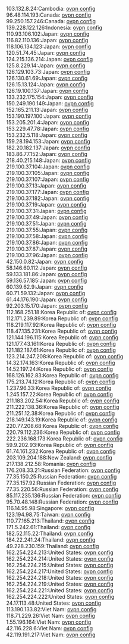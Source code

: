 103.132.8.24:Cambodia: [ovpn config](vpn/103_132_8_24.ovpn)  
96.48.114.193:Canada: [ovpn config](vpn/96_48_114_193.ovpn)  
99.250.157.246:Canada: [ovpn config](vpn/99_250_157_246.ovpn)  
139.228.122.126:Indonesia: [ovpn config](vpn/139_228_122_126.ovpn)  
110.93.106.102:Japan: [ovpn config](vpn/110_93_106_102.ovpn)  
116.82.110.136:Japan: [ovpn config](vpn/116_82_110_136.ovpn)  
118.106.134.123:Japan: [ovpn config](vpn/118_106_134_123.ovpn)  
120.51.74.45:Japan: [ovpn config](vpn/120_51_74_45.ovpn)  
124.215.136.214:Japan: [ovpn config](vpn/124_215_136_214.ovpn)  
125.8.229.14:Japan: [ovpn config](vpn/125_8_229_14.ovpn)  
126.129.103.73:Japan: [ovpn config](vpn/126_129_103_73.ovpn)  
126.130.61.69:Japan: [ovpn config](vpn/126_130_61_69.ovpn)  
126.15.13.124:Japan: [ovpn config](vpn/126_15_13_124.ovpn)  
126.19.100.137:Japan: [ovpn config](vpn/126_19_100_137.ovpn)  
133.232.175.154:Japan: [ovpn config](vpn/133_232_175_154.ovpn)  
150.249.190.149:Japan: [ovpn config](vpn/150_249_190_149.ovpn)  
152.165.211.13:Japan: [ovpn config](vpn/152_165_211_13.ovpn)  
153.190.197.100:Japan: [ovpn config](vpn/153_190_197_100.ovpn)  
153.205.201.4:Japan: [ovpn config](vpn/153_205_201_4.ovpn)  
153.229.47.78:Japan: [ovpn config](vpn/153_229_47_78.ovpn)  
153.232.5.118:Japan: [ovpn config](vpn/153_232_5_118.ovpn)  
159.28.194.153:Japan: [ovpn config](vpn/159_28_194_153.ovpn)  
182.20.182.137:Japan: [ovpn config](vpn/182_20_182_137.ovpn)  
183.86.77.152:Japan: [ovpn config](vpn/183_86_77_152.ovpn)  
218.40.215.148:Japan: [ovpn config](vpn/218_40_215_148.ovpn)  
219.100.37.104:Japan: [ovpn config](vpn/219_100_37_104.ovpn)  
219.100.37.105:Japan: [ovpn config](vpn/219_100_37_105.ovpn)  
219.100.37.107:Japan: [ovpn config](vpn/219_100_37_107.ovpn)  
219.100.37.13:Japan: [ovpn config](vpn/219_100_37_13.ovpn)  
219.100.37.177:Japan: [ovpn config](vpn/219_100_37_177.ovpn)  
219.100.37.182:Japan: [ovpn config](vpn/219_100_37_182.ovpn)  
219.100.37.19:Japan: [ovpn config](vpn/219_100_37_19.ovpn)  
219.100.37.31:Japan: [ovpn config](vpn/219_100_37_31.ovpn)  
219.100.37.49:Japan: [ovpn config](vpn/219_100_37_49.ovpn)  
219.100.37.51:Japan: [ovpn config](vpn/219_100_37_51.ovpn)  
219.100.37.55:Japan: [ovpn config](vpn/219_100_37_55.ovpn)  
219.100.37.58:Japan: [ovpn config](vpn/219_100_37_58.ovpn)  
219.100.37.86:Japan: [ovpn config](vpn/219_100_37_86.ovpn)  
219.100.37.87:Japan: [ovpn config](vpn/219_100_37_87.ovpn)  
219.100.37.96:Japan: [ovpn config](vpn/219_100_37_96.ovpn)  
42.150.0.82:Japan: [ovpn config](vpn/42_150_0_82.ovpn)  
58.146.60.112:Japan: [ovpn config](vpn/58_146_60_112.ovpn)  
59.133.181.86:Japan: [ovpn config](vpn/59_133_181_86.ovpn)  
59.136.57.185:Japan: [ovpn config](vpn/59_136_57_185.ovpn)  
60.139.62.9:Japan: [ovpn config](vpn/60_139_62_9.ovpn)  
60.71.59.132:Japan: [ovpn config](vpn/60_71_59_132.ovpn)  
61.44.176.190:Japan: [ovpn config](vpn/61_44_176_190.ovpn)  
92.203.15.170:Japan: [ovpn config](vpn/92_203_15_170.ovpn)  
112.168.251.18:Korea Republic of: [ovpn config](vpn/112_168_251_18.ovpn)  
112.171.239.89:Korea Republic of: [ovpn config](vpn/112_171_239_89.ovpn)  
118.219.117.92:Korea Republic of: [ovpn config](vpn/118_219_117_92.ovpn)  
118.47.135.231:Korea Republic of: [ovpn config](vpn/118_47_135_231.ovpn)  
121.144.196.115:Korea Republic of: [ovpn config](vpn/121_144_196_115.ovpn)  
121.177.43.161:Korea Republic of: [ovpn config](vpn/121_177_43_161.ovpn)  
121.182.187.61:Korea Republic of: [ovpn config](vpn/121_182_187_61.ovpn)  
123.214.247.208:Korea Republic of: [ovpn config](vpn/123_214_247_208.ovpn)  
14.32.174.163:Korea Republic of: [ovpn config](vpn/14_32_174_163.ovpn)  
14.52.197.24:Korea Republic of: [ovpn config](vpn/14_52_197_24.ovpn)  
168.126.162.83:Korea Republic of: [ovpn config](vpn/168_126_162_83.ovpn)  
175.213.74.12:Korea Republic of: [ovpn config](vpn/175_213_74_12.ovpn)  
1.237.96.33:Korea Republic of: [ovpn config](vpn/1_237_96_33.ovpn)  
1.245.157.22:Korea Republic of: [ovpn config](vpn/1_245_157_22.ovpn)  
211.183.202.54:Korea Republic of: [ovpn config](vpn/211_183_202_54.ovpn)  
211.222.138.36:Korea Republic of: [ovpn config](vpn/211_222_138_36.ovpn)  
211.251.12.38:Korea Republic of: [ovpn config](vpn/211_251_12_38.ovpn)  
218.149.143.19:Korea Republic of: [ovpn config](vpn/218_149_143_19.ovpn)  
220.77.208.68:Korea Republic of: [ovpn config](vpn/220_77_208_68.ovpn)  
220.79.112.236:Korea Republic of: [ovpn config](vpn/220_79_112_236.ovpn)  
222.236.168.173:Korea Republic of: [ovpn config](vpn/222_236_168_173.ovpn)  
59.9.202.93:Korea Republic of: [ovpn config](vpn/59_9_202_93.ovpn)  
61.74.161.232:Korea Republic of: [ovpn config](vpn/61_74_161_232.ovpn)  
203.109.204.188:New Zealand: [ovpn config](vpn/203_109_204_188.ovpn)  
217.138.212.58:Romania: [ovpn config](vpn/217_138_212_58.ovpn)  
176.208.33.21:Russian Federation: [ovpn config](vpn/176_208_33_21.ovpn)  
77.35.150.25:Russian Federation: [ovpn config](vpn/77_35_150_25.ovpn)  
77.35.157.92:Russian Federation: [ovpn config](vpn/77_35_157_92.ovpn)  
77.35.220.56:Russian Federation: [ovpn config](vpn/77_35_220_56.ovpn)  
85.117.235.136:Russian Federation: [ovpn config](vpn/85_117_235_136.ovpn)  
95.70.48.148:Russian Federation: [ovpn config](vpn/95_70_48_148.ovpn)  
116.14.95.98:Singapore: [ovpn config](vpn/116_14_95_98.ovpn)  
123.194.98.75:Taiwan: [ovpn config](vpn/123_194_98_75.ovpn)  
110.77.165.213:Thailand: [ovpn config](vpn/110_77_165_213.ovpn)  
171.5.242.61:Thailand: [ovpn config](vpn/171_5_242_61.ovpn)  
182.52.115.22:Thailand: [ovpn config](vpn/182_52_115_22.ovpn)  
184.22.241.24:Thailand: [ovpn config](vpn/184_22_241_24.ovpn)  
49.228.230.159:Thailand: [ovpn config](vpn/49_228_230_159.ovpn)  
162.254.224.213:United States: [ovpn config](vpn/162_254_224_213.ovpn)  
162.254.224.214:United States: [ovpn config](vpn/162_254_224_214.ovpn)  
162.254.224.215:United States: [ovpn config](vpn/162_254_224_215.ovpn)  
162.254.224.217:United States: [ovpn config](vpn/162_254_224_217.ovpn)  
162.254.224.218:United States: [ovpn config](vpn/162_254_224_218.ovpn)  
162.254.224.219:United States: [ovpn config](vpn/162_254_224_219.ovpn)  
162.254.224.221:United States: [ovpn config](vpn/162_254_224_221.ovpn)  
162.254.224.222:United States: [ovpn config](vpn/162_254_224_222.ovpn)  
24.17.113.48:United States: [ovpn config](vpn/24_17_113_48.ovpn)  
113.190.133.82:Viet Nam: [ovpn config](vpn/113_190_133_82.ovpn)  
118.71.229.26:Viet Nam: [ovpn config](vpn/118_71_229_26.ovpn)  
1.55.196.164:Viet Nam: [ovpn config](vpn/1_55_196_164.ovpn)  
42.116.228.6:Viet Nam: [ovpn config](vpn/42_116_228_6.ovpn)  
42.119.191.217:Viet Nam: [ovpn config](vpn/42_119_191_217.ovpn)  
